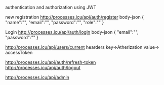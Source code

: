 authentication and authorization using JWT


new registration
http://processes.icu/api/auth/register
body-json
{
    "name":"",
    "email":"",
    "password":"",
    "role":""
}

Login
http://processes.icu/api/auth/login
body-json
{
    "email":"",
    "password":""
}

http://processes.icu/api/users/current
hearders
key=>Atherization
value=> accessToken

http://processes.icu/api/auth/refresh-token
http://processes.icu/api/auth/logout

http://processes.icu/api/admin
